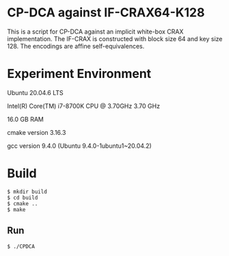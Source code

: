 # CP-DCA against IF-CRAX64-K128

This is a script for CP-DCA against an implicit white-box CRAX implementation. The IF-CRAX is constructed with block size 64 and key size 128. The encodings are affine self-equivalences.

# Experiment Environment
Ubuntu 20.04.6 LTS

Intel(R) Core(TM) i7-8700K CPU @ 3.70GHz   3.70 GHz

16.0 GB RAM

cmake version 3.16.3

gcc version 9.4.0 (Ubuntu 9.4.0-1ubuntu1~20.04.2)

# Build

```
$ mkdir build
$ cd build
$ cmake ..
$ make
```

## Run

```
$ ./CPDCA
```